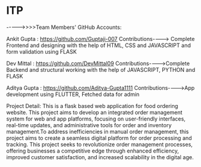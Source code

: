 # ITP

----->>>>Team Members' GitHub Accounts:


Ankit Gupta    : https://github.com/Guptaji-007
Contributions----> Complete Frontend and designing with the help of HTML, CSS and JAVASCRIPT and form validation using FLASK


Dev Mittal     :  https://github.com/DevMittal09
Contributions---->Complete Backend and structural working with the help of JAVASCRIPT, PYTHON and FLASK


Aditya Gupta  : https://github.com/Aditya-Gupta1111
Contributions---->App development using FLUTTER, Fetched data for admin


Project Detail:
This is a flask based web application for food ordering website. This project aims to develop an integrated order management system for web and app platforms, focusing on user-friendly interfaces, real-time updates, and administrative tools for order and inventory management.To address inefficiencies in manual order management, this project aims to create a seamless digital platform for order processing and tracking. This project seeks to revolutionize order management processes, offering businesses a competitive edge through enhanced efficiency, improved customer satisfaction, and increased scalability in the digital age.
